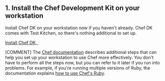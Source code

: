 ## 1. Install the Chef Development Kit on your workstation

Install Chef DK on your workstation now if you haven't already. Chef DK comes with Test Kitchen, so there's nothing additional to set up.

<a class='accent-button radius' href='https://downloads.chef.io/chef-dk/' target='_blank'>Install Chef DK&nbsp;&nbsp;<i class='fa fa-external-link'></i></a>

[COMMENT] The [Chef documentation](https://docs.chef.io/install_dk.html) describes additional steps that can help you set up your workstation to use Chef more effectively. You don't have to perform all the steps now, but you can refer to it later if you run into problems. For example, if you're running multiple versions of Ruby, the documentation explains [how to use Chef's Ruby](https://docs.chef.io/install_dk.html#set-system-ruby).
